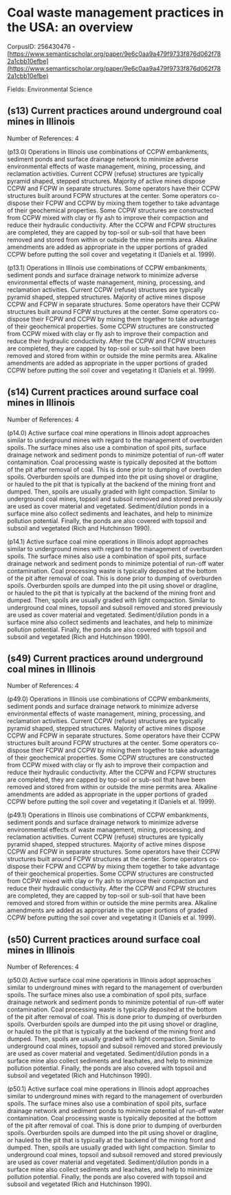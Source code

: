 # Coal waste management practices in the USA: an overview

CorpusID: 256430476 - [https://www.semanticscholar.org/paper/9e6c0aa9a479f9733f876d062f782a1cbb10efbe](https://www.semanticscholar.org/paper/9e6c0aa9a479f9733f876d062f782a1cbb10efbe)

Fields: Environmental Science

## (s13) Current practices around underground coal mines in Illinois
Number of References: 4

(p13.0) Operations in Illinois use combinations of CCPW embankments, sediment ponds and surface drainage network to minimize adverse environmental effects of waste management, mining, processing, and reclamation activities. Current CCPW (refuse) structures are typically pyramid shaped, stepped structures. Majority of active mines dispose CCPW and FCPW in separate structures. Some operators have their CCPW structures built around FCPW structures at the center. Some operators co-dispose their FCPW and CCPW by mixing them together to take advantage of their geochemical properties. Some CCPW structures are constructed from CCPW mixed with clay or fly ash to improve their compaction and reduce their hydraulic conductivity. After the CCPW and FCPW structures are completed, they are capped by top-soil or sub-soil that have been removed and stored from within or outside the mine permits area. Alkaline amendments are added as appropriate in the upper portions of graded CCPW before putting the soil cover and vegetating it (Daniels et al. 1999).

(p13.1) Operations in Illinois use combinations of CCPW embankments, sediment ponds and surface drainage network to minimize adverse environmental effects of waste management, mining, processing, and reclamation activities. Current CCPW (refuse) structures are typically pyramid shaped, stepped structures. Majority of active mines dispose CCPW and FCPW in separate structures. Some operators have their CCPW structures built around FCPW structures at the center. Some operators co-dispose their FCPW and CCPW by mixing them together to take advantage of their geochemical properties. Some CCPW structures are constructed from CCPW mixed with clay or fly ash to improve their compaction and reduce their hydraulic conductivity. After the CCPW and FCPW structures are completed, they are capped by top-soil or sub-soil that have been removed and stored from within or outside the mine permits area. Alkaline amendments are added as appropriate in the upper portions of graded CCPW before putting the soil cover and vegetating it (Daniels et al. 1999).
## (s14) Current practices around surface coal mines in Illinois
Number of References: 4

(p14.0) Active surface coal mine operations in Illinois adopt approaches similar to underground mines with regard to the management of overburden spoils. The surface mines also use a combination of spoil pits, surface drainage network and sediment ponds to minimize potential of run-off water contamination. Coal processing waste is typically deposited at the bottom of the pit after removal of coal. This is done prior to dumping of overburden spoils. Overburden spoils are dumped into the pit using shovel or dragline, or hauled to the pit that is typically at the backend of the mining front and dumped. Then, spoils are usually graded with light compaction. Similar to underground coal mines, topsoil and subsoil removed and stored previously are used as cover material and vegetated. Sediment/dilution ponds in a surface mine also collect sediments and leachates, and help to minimize pollution potential. Finally, the ponds are also covered with topsoil and subsoil and vegetated (Rich and Hutchinson 1990).

(p14.1) Active surface coal mine operations in Illinois adopt approaches similar to underground mines with regard to the management of overburden spoils. The surface mines also use a combination of spoil pits, surface drainage network and sediment ponds to minimize potential of run-off water contamination. Coal processing waste is typically deposited at the bottom of the pit after removal of coal. This is done prior to dumping of overburden spoils. Overburden spoils are dumped into the pit using shovel or dragline, or hauled to the pit that is typically at the backend of the mining front and dumped. Then, spoils are usually graded with light compaction. Similar to underground coal mines, topsoil and subsoil removed and stored previously are used as cover material and vegetated. Sediment/dilution ponds in a surface mine also collect sediments and leachates, and help to minimize pollution potential. Finally, the ponds are also covered with topsoil and subsoil and vegetated (Rich and Hutchinson 1990).
## (s49) Current practices around underground coal mines in Illinois
Number of References: 4

(p49.0) Operations in Illinois use combinations of CCPW embankments, sediment ponds and surface drainage network to minimize adverse environmental effects of waste management, mining, processing, and reclamation activities. Current CCPW (refuse) structures are typically pyramid shaped, stepped structures. Majority of active mines dispose CCPW and FCPW in separate structures. Some operators have their CCPW structures built around FCPW structures at the center. Some operators co-dispose their FCPW and CCPW by mixing them together to take advantage of their geochemical properties. Some CCPW structures are constructed from CCPW mixed with clay or fly ash to improve their compaction and reduce their hydraulic conductivity. After the CCPW and FCPW structures are completed, they are capped by top-soil or sub-soil that have been removed and stored from within or outside the mine permits area. Alkaline amendments are added as appropriate in the upper portions of graded CCPW before putting the soil cover and vegetating it (Daniels et al. 1999).

(p49.1) Operations in Illinois use combinations of CCPW embankments, sediment ponds and surface drainage network to minimize adverse environmental effects of waste management, mining, processing, and reclamation activities. Current CCPW (refuse) structures are typically pyramid shaped, stepped structures. Majority of active mines dispose CCPW and FCPW in separate structures. Some operators have their CCPW structures built around FCPW structures at the center. Some operators co-dispose their FCPW and CCPW by mixing them together to take advantage of their geochemical properties. Some CCPW structures are constructed from CCPW mixed with clay or fly ash to improve their compaction and reduce their hydraulic conductivity. After the CCPW and FCPW structures are completed, they are capped by top-soil or sub-soil that have been removed and stored from within or outside the mine permits area. Alkaline amendments are added as appropriate in the upper portions of graded CCPW before putting the soil cover and vegetating it (Daniels et al. 1999).
## (s50) Current practices around surface coal mines in Illinois
Number of References: 4

(p50.0) Active surface coal mine operations in Illinois adopt approaches similar to underground mines with regard to the management of overburden spoils. The surface mines also use a combination of spoil pits, surface drainage network and sediment ponds to minimize potential of run-off water contamination. Coal processing waste is typically deposited at the bottom of the pit after removal of coal. This is done prior to dumping of overburden spoils. Overburden spoils are dumped into the pit using shovel or dragline, or hauled to the pit that is typically at the backend of the mining front and dumped. Then, spoils are usually graded with light compaction. Similar to underground coal mines, topsoil and subsoil removed and stored previously are used as cover material and vegetated. Sediment/dilution ponds in a surface mine also collect sediments and leachates, and help to minimize pollution potential. Finally, the ponds are also covered with topsoil and subsoil and vegetated (Rich and Hutchinson 1990).

(p50.1) Active surface coal mine operations in Illinois adopt approaches similar to underground mines with regard to the management of overburden spoils. The surface mines also use a combination of spoil pits, surface drainage network and sediment ponds to minimize potential of run-off water contamination. Coal processing waste is typically deposited at the bottom of the pit after removal of coal. This is done prior to dumping of overburden spoils. Overburden spoils are dumped into the pit using shovel or dragline, or hauled to the pit that is typically at the backend of the mining front and dumped. Then, spoils are usually graded with light compaction. Similar to underground coal mines, topsoil and subsoil removed and stored previously are used as cover material and vegetated. Sediment/dilution ponds in a surface mine also collect sediments and leachates, and help to minimize pollution potential. Finally, the ponds are also covered with topsoil and subsoil and vegetated (Rich and Hutchinson 1990).
